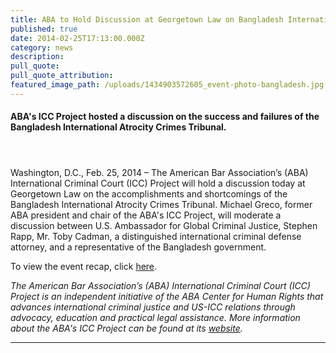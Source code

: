 ```yaml
---
title: ABA to Hold Discussion at Georgetown Law on Bangladesh International Atrocity Crimes Tribunal
published: true
date: 2014-02-25T17:13:00.000Z
category: news
description:
pull_quote:
pull_quote_attribution:
featured_image_path: /uploads/1434903572605_event-photo-bangladesh.jpg
---
```



#### ABA's ICC Project hosted a discussion on the success and failures of the Bangladesh International Atrocity Crimes Tribunal.

#### &nbsp;

Washington, D.C., Feb. 25, 2014 – The American Bar Association’s (ABA) International Criminal Court (ICC) Project will hold a discussion today at Georgetown Law on the accomplishments and shortcomings of the Bangladesh International Atrocity Crimes Tribunal. Michael Greco, former ABA president and chair of the ABA's ICC Project, will moderate a discussion between U.S. Ambassador for Global Criminal Justice, Stephen Rapp, Mr. Toby Cadman, a distinguished international criminal defense attorney, and a representative of the Bangladesh government.

To view the event recap, click [here](https://www.international-criminal-justice-today.org/events/bangladesh-war-crimes-tribunal/).

*The American Bar Association’s (ABA) International Criminal Court (ICC) Project is an independent initiative of the ABA Center for Human Rights that advances international criminal justice and US-ICC relations through advocacy, education and practical legal assistance. More information about the ABA's ICC Project can be found at its [website](http://www.aba-icc.org/).*

---